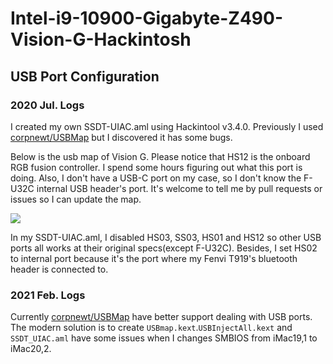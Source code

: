 # Intel-i9-10900-Gigabyte-Z490-Vision-G-Hackintosh  

## USB Port Configuration  

### 2020 Jul. Logs

I created my own SSDT-UIAC.aml using Hackintool v3.4.0. Previously I used [corpnewt/USBMap](https://github.com/corpnewt/USBMap) but I discovered it has some bugs.  

Below is the usb map of Vision G. Please notice that HS12 is the onboard RGB fusion controller. I spend some hours figuring out what this port is doing. Also, I don't have a USB-C port on my case, so I don't know the F-U32C internal USB header's port. It's welcome to tell me by pull requests or issues so I can update the map.  

![](USB-Map/USB-Map.png)

In my SSDT-UIAC.aml, I disabled HS03, SS03, HS01 and HS12 so other USB ports all works at their original specs(except F-U32C). Besides, I set HS02 to internal port because it's the port where my Fenvi T919's bluetooth header is connected to.

### 2021 Feb. Logs
Currently [corpnewt/USBMap](https://github.com/corpnewt/USBMap) have better support dealing with USB ports. The modern solution is to create `USBmap.kext`.`USBInjectAll.kext` and `SSDT_UIAC.aml` have some issues when I changes SMBIOS from iMac19,1 to iMac20,2.